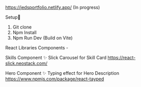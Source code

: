 https://jedsportfolio.netlify.app/ (In progress)

Setup🎈

1. Git clone
2. Npm Install
3. Npm Run Dev (Build on Vite)

React Libraries Components -

Skills Component ✨
Slick Carousel for Skill Card
https://react-slick.neostack.com/

Hero Component ✨
Typing effect for Hero Description
https://www.npmjs.com/package/react-tayped
